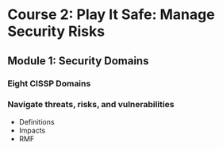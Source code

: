 # Course 2: Play It Safe: Manage Security Risks

## Module 1: Security Domains

### Eight CISSP Domains

### Navigate threats, risks, and vulnerabilities

- Definitions
- Impacts
- RMF
